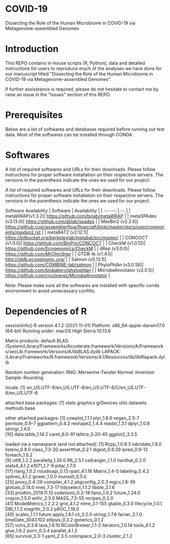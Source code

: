 # COVID-19
Dissecting the Role of the Human Microbiome in COVID-19 via Metagenome-assembled Genomes

# Introduction

This REPO contains in-house scripts (R, Python), data and detailed instructions for users to reproduce much of the analyses we have done for our manuscript titled "Dissecting the Role of the Human Microbiome in COVID-19 via Metagenome-assembled Genomes".

If further assisstance is required, please do not hesitate to contact me by raise an issue in the "Issues" section of this REPO.

# Prerequisites
Below are a list of softwares and databases required before running out test data. Most of the softwares can be installed through CONDA.

# Softwares
A list of required softwares and URLs for their downloads. Please follow instructions for proper software installation on their respective servers. The versions in the parenthesis indicate the ones we used for our project.

A list of required softwares and URLs for their downloads. Please follow instructions for proper software installation on their respective servers. The versions in the parenthesis indicate the ones we used for our project.

Software	Availability
| Software  | Availability  |
| :-----: | :-: |
| metaWRAP(v1.3.2)| https://github.com/bxlab/metaWRAP |
| metaSPAdes (v3.13.0)| https://github.com/ablab/spades |
| MaxBin2  (v2.2.6)| https://github.com/assemblerflow/flowcraft/blob/master/docs/user/components/maxbin2.rst |
| metaBAT2  (v2.12.1)| https://bitbucket.org/berkeleylab/metabat/src/master/ |
| CONCOCT  (v1.0.0)| https://github.com/BinPro/CONCOCT |
| CheckM  (v1.0.12)| https://github.com/Ecogenomics/CheckM |
| dRep  (v3.0.0)| https://github.com/MrOlm/drep |
| GTDB-tk  (v1.4.1)| http://gtdb.ecogenomic.org/ |
| Salmon  (v0.13.1)| https://github.com/COMBINE-lab/salmon |
| PhyloPhlAn  (v3.0.58)| https://github.com/biobakery/phylophlan |
| MicrobeAnnotator  (v2.0.5)| https://github.com/cruizperez/MicrobeAnnotator |

Note: Please make sure all the softwares are installed with specific conda environment to avoid unnecessary conflits.











# Dependencies of R
sessionInfo()
R version 4.1.2 (2021-11-01)
Platform: x86_64-apple-darwin17.0 (64-bit)
Running under: macOS High Sierra 10.13.6

Matrix products: default
BLAS:   /System/Library/Frameworks/Accelerate.framework/Versions/A/Frameworks/vecLib.framework/Versions/A/libBLAS.dylib
LAPACK: /Library/Frameworks/R.framework/Versions/4.1/Resources/lib/libRlapack.dylib

Random number generation:
 RNG:     Mersenne-Twister 
 Normal:  Inversion 
 Sample:  Rounding 
 
locale:
[1] en_US.UTF-8/en_US.UTF-8/en_US.UTF-8/C/en_US.UTF-8/en_US.UTF-8

attached base packages:
[1] stats     graphics  grDevices utils     datasets  methods   base     

other attached packages:
 [1] cowplot_1.1.1     plyr_1.8.6        vegan_2.5-7       permute_0.9-7     ggpattern_0.4.2   reshape2_1.4.4    readxl_1.3.1      dplyr_1.0.8       stringr_1.4.0    
[10] data.table_1.14.2 caret_6.0-91      lattice_0.20-45   ggplot2_3.3.5    

loaded via a namespace (and not attached):
 [1] Rcpp_1.0.8.3         lubridate_1.8.0      listenv_0.8.0        class_7.3-20         assertthat_0.2.1     digest_0.6.29        ipred_0.9-12         foreach_1.5.2       
 [9] utf8_1.2.2           parallelly_1.30.0    R6_2.5.1             cellranger_1.1.0     hardhat_0.2.0        stats4_4.1.2         e1071_1.7-9          pillar_1.7.0        
[17] rlang_1.0.2          rstudioapi_0.13      rpart_4.1.16         Matrix_1.4-0         labeling_0.4.2       splines_4.1.2        gower_1.0.0          munsell_0.5.0       
[25] proxy_0.4-26         compiler_4.1.2       pkgconfig_2.0.3      mgcv_1.8-39          globals_0.14.0       nnet_7.3-17          tidyselect_1.1.2     tibble_3.1.6        
[33] prodlim_2019.11.13   codetools_0.2-18     fansi_1.0.2          future_1.24.0        crayon_1.5.0         withr_2.5.0          MASS_7.3-55          recipes_0.2.0       
[41] ModelMetrics_1.2.2.2 grid_4.1.2           nlme_3.1-155         gtable_0.3.0         lifecycle_1.0.1      DBI_1.1.2            magrittr_2.0.2       pROC_1.18.0         
[49] scales_1.1.1         future.apply_1.8.1   cli_3.2.0            stringi_1.7.6        farver_2.1.0         timeDate_3043.102    ellipsis_0.3.2       generics_0.1.2      
[57] vctrs_0.3.8          lava_1.6.10          RColorBrewer_1.1-2   iterators_1.0.14     tools_4.1.2          glue_1.6.2           purrr_0.3.4          parallel_4.1.2      
[65] survival_3.3-1       yaml_2.3.5           colorspace_2.0-3     cluster_2.1.2    
